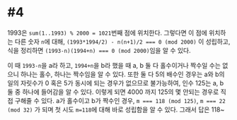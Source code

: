 # #4

1993은 `sum(1..1993) % 2000 = 1021`번째 점에 위치한다. 그렇다면 이 점에 위치하는 다른 숫자 `n`에 대해, `(1993*1994/2) - n(n+1)/2 === 0 (mod 2000)` 이 성립하고, 식을 정리하면 `(1993-n)(1994+n) === 0 (mod 2000)`임을 알 수 있다. 

이 때 `1993-n`을 a라 하고, `1994+n`을 b라 했을 때 a, b 둘 다 홀수이거나 짝수일 수는 없으니 하나는 홀수, 하나는 짝수임을 알 수 있다. 또한 둘 다 5의 배수인 경우는 a와 b의 일의 자릿수가 0 혹은 5가 동시에 되는 경우가 없으므로 불가능하여, 인수 125는 a, b 둘 중 하나에 들어감을 알 수 있다.
이렇게 되면 4000 까지 125의 몇 안되는 경우로 직접 구해줄 수 있다. a가 홀수이고 b가 짝수인 경우, `m === 118 (mod 125)`, `m === 22 (mod 32)` 가 되며 첫 시도 `m=118`에 대해 바로 성립함을 알 수 있다. 그래서 답은 118~
